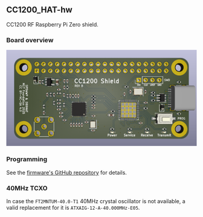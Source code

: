 ## CC1200_HAT-hw 
CC1200 RF Raspberry Pi Zero shield.

### Board overview
![PCB top view](./CC1200_shield.png)

### Programming
See the [firmware's GitHub repository](https://github.com/M17-Project/CC1200_HAT-fw?tab=readme-ov-file#flashing)
for details.

### 40MHz TCXO
In case the `FT2MNTUM-40.0-T1` 40MHz crystal oscillator is not available, a valid replacement for it is `ATXAIG-12-A-40.000MHz-E05`.

